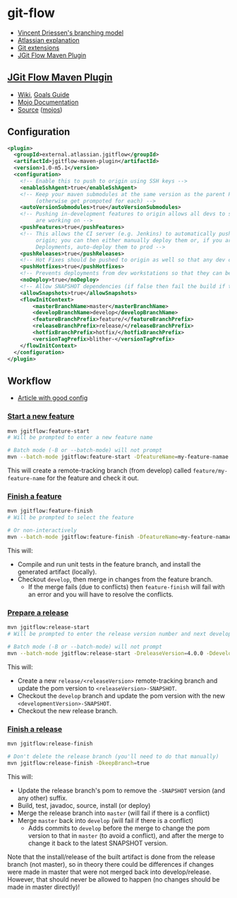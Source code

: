 # git-flow

* [Vincent Driessen's branching model](http://nvie.com/posts/a-successful-git-branching-model/)
* [Atlassian explanation](https://www.atlassian.com/git/tutorials/comparing-workflows/gitflow-workflow)
* [Git extensions](https://github.com/nvie/gitflow)
* [JGit Flow Maven Plugin](http://jgitflow.bitbucket.org/)

## [JGit Flow Maven Plugin](http://jgitflow.bitbucket.org/)

* [Wiki](https://bitbucket.org/atlassian/jgit-flow/wiki/Home),
  [Goals Guide](https://bitbucket.org/atlassian/jgit-flow/wiki/goals.wiki)
* [Mojo Documentation](http://jgitflow.bitbucket.org/plugin-info.html)
* [Source](https://bitbucket.org/atlassian/jgit-flow/src) ([mojos](https://bitbucket.org/atlassian/jgit-flow/src/815fa8e0b44acbaf3afff7c46c55d334f661d4bd/jgitflow-maven-plugin/src/main/java/com/atlassian/maven/plugins/jgitflow/mojo/?at=develop))

## Configuration

```xml
<plugin>
  <groupId>external.atlassian.jgitflow</groupId>
  <artifactId>jgitflow-maven-plugin</artifactId>
  <version>1.0-m5.1</version>
  <configuration>
    <!-- Enable this to push to origin using SSH keys -->
    <enableSshAgent>true</enableSshAgent>
    <!-- Keep your maven submodules at the same version as the parent POM
         (otherwise get prompoted for each) -->
    <autoVersionSubmodules>true</autoVersionSubmodules>
    <!-- Pushing in-development features to origin allows all devs to see what each othes
         are working on -->
    <pushFeatures>true</pushFeatures>
    <!-- This allows the CI server (e.g. Jenkins) to automatically push new releases to
         origin; you can then either manually deploy them or, if you are doing Continuous
         Deployments, auto-deploy them to prod -->
    <pushReleases>true</pushReleases>
    <!-- Hot Fixes should be pushed to origin as well so that any dev can pick them up -->
    <pushHotfixes>true</pushHotfixes>
    <!-- Prevents deployments from dev workstations so that they can be done by a CI server -->
    <noDeploy>true</noDeploy>
    <!-- Allow SNAPSHOT dependencies (if false then fail the build if there are any) -->
    <allowSnapshots>true</allowSnapshots>
    <flowInitContext>
        <masterBranchName>master</masterBranchName>
        <developBranchName>develop</developBranchName>
        <featureBranchPrefix>feature/</featureBranchPrefix>
        <releaseBranchPrefix>release/</releaseBranchPrefix>
        <hotfixBranchPrefix>hotfix/</hotfixBranchPrefix>
        <versionTagPrefix>blither-</versionTagPrefix>
    </flowInitContext>
  </configuration>
</plugin>
```

## Workflow

* [Article with good config](http://george-stathis.com/2013/11/09/painless-maven-project-releases-with-maven-gitflow-plugin/)

### [Start a new feature](https://bitbucket.org/atlassian/jgit-flow/wiki/goals/feature-start)
```bash
mvn jgitflow:feature-start
# Will be prompted to enter a new feature name

# Batch mode (-B or --batch-mode) will not prompt
mvn --batch-mode jgitflow:feature-start -DfeatureName=my-feature-namae
```
This will create a remote-tracking branch (from develop) called `feature/my-feature-name` for the feature and check it out.

### [Finish a feature](https://bitbucket.org/atlassian/jgit-flow/wiki/goals/feature-finish)
```bash
mvn jgitflow:feature-finish
# Will be prompted to select the feature

# Or non-interactively
mvn --batch-mode jgitflow:feature-finish -DfeatureName=my-feature-namae
```
This will:
* Compile and run unit tests in the feature branch, and install the generated artifact (locally).
* Checkout `develop`, then merge in changes from the feature branch.
    * If the merge fails (due to conflicts) then `feature-finish` will fail with an error and you will have to resolve the conflicts.

### [Prepare a release](https://bitbucket.org/atlassian/jgit-flow/wiki/goals/release-start)
```bash
mvn jgitflow:release-start
# Will be prompted to enter the release version number and next development version number

# Batch mode (-B or --batch-mode) will not prompt
mvn --batch-mode jgitflow:release-start -DreleaseVersion=4.0.0 -DdevelopmentVersion=4.0.1
```

This will:
* Create a new `release/<releaseVersion>` remote-tracking branch and update the pom version to `<releaseVersion>-SNAPSHOT`.
* Checkout the `develop` branch and update the pom version with the new `<developmentVersion>-SNAPSHOT`.
* Checkout the new release branch.

### [Finish a release](https://bitbucket.org/atlassian/jgit-flow/wiki/goals/release-finish)
```bash
mvn jgitflow:release-finish

# Don't delete the release branch (you'll need to do that manually)
mvn jgitflow:release-finish -DkeepBranch=true
```
This will:
* Update the release branch's pom to remove the `-SNAPSHOT` version (and any other) suffix.
* Build, test, javadoc, source, install (or deploy)
* Merge the release branch into `master` (will fail if there is a conflict)
* Merge `master` back into `develop` (will fail if there is a conflict)
    * Adds commits to `develop` before the merge to change the pom version to that in `master`
      (to avoid a conflict), and after the merge to change it back to the latest SNAPSHOT version.

Note that the install/release of the built artifact is done from the release branch (not master), so in theory there
could be differences if changes were made in master that were not merged back into develop/release.  However, that should never be allowed to happen (no changes should be made in master directly)!

